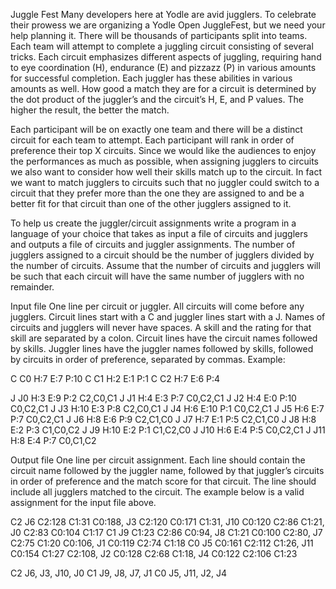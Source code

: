 Juggle Fest Many developers here at Yodle are avid jugglers. To
celebrate their prowess we are organizing a Yodle Open JuggleFest, but
we need your help planning it. There will be thousands of participants
split into teams. Each team will attempt to complete a juggling circuit
consisting of several tricks. Each circuit emphasizes different aspects
of juggling, requiring hand to eye coordination (H), endurance (E) and
pizzazz (P) in various amounts for successful completion. Each juggler
has these abilities in various amounts as well. How good a match they
are for a circuit is determined by the dot product of the juggler’s and
the circuit’s H, E, and P values. The higher the result, the better the
match.

Each participant will be on exactly one team and there will be a
distinct circuit for each team to attempt. Each participant will rank in
order of preference their top X circuits. Since we would like the
audiences to enjoy the performances as much as possible, when assigning
jugglers to circuits we also want to consider how well their skills
match up to the circuit. In fact we want to match jugglers to circuits
such that no juggler could switch to a circuit that they prefer more
than the one they are assigned to and be a better fit for that circuit
than one of the other jugglers assigned to it.

To help us create the juggler/circuit assignments write a program in a
language of your choice that takes as input a file of circuits and
jugglers and outputs a file of circuits and juggler assignments. The
number of jugglers assigned to a circuit should be the number of
jugglers divided by the number of circuits. Assume that the number of
circuits and jugglers will be such that each circuit will have the same
number of jugglers with no remainder.

Input file One line per circuit or juggler. All circuits will come
before any jugglers. Circuit lines start with a C and juggler lines
start with a J. Names of circuits and jugglers will never have spaces. A
skill and the rating for that skill are separated by a colon. Circuit
lines have the circuit names followed by skills. Juggler lines have the
juggler names followed by skills, followed by circuits in order of
preference, separated by commas. Example:

C C0 H:7 E:7 P:10 
C C1 H:2 E:1 P:1 
C C2 H:7 E:6 P:4

J J0 H:3 E:9 P:2 C2,C0,C1 
J J1 H:4 E:3 P:7 C0,C2,C1 
J J2 H:4 E:0 P:10 C0,C2,C1 
J J3 H:10 E:3 P:8 C2,C0,C1 
J J4 H:6 E:10 P:1 C0,C2,C1 
J J5 H:6 E:7 P:7 C0,C2,C1 
J J6 H:8 E:6 P:9 C2,C1,C0 
J J7 H:7 E:1 P:5 C2,C1,C0 
J J8 H:8 E:2 P:3 C1,C0,C2 
J J9 H:10 E:2 P:1 C1,C2,C0 
J J10 H:6 E:4 P:5 C0,C2,C1 
J J11 H:8 E:4 P:7 C0,C1,C2

Output file One line per circuit assignment. Each line should contain
the circuit name followed by the juggler name, followed by that
juggler’s circuits in order of preference and the match score for that
circuit. The line should include all jugglers matched to the circuit.
The example below is a valid assignment for the input file above.

C2 J6 C2:128 C1:31 C0:188, J3 C2:120 C0:171 C1:31, J10 C0:120 C2:86 C1:21, J0 C2:83 C0:104 C1:17
C1 J9 C1:23 C2:86 C0:94, J8 C1:21 C0:100 C2:80, J7 C2:75 C1:20 C0:106, J1 C0:119 C2:74 C1:18 
C0 J5 C0:161 C2:112 C1:26, J11 C0:154 C1:27 C2:108, J2 C0:128 C2:68 C1:18, J4 C0:122 C2:106 C1:23

C2 J6, J3, J10, J0
C1 J9, J8, J7, J1 
C0 J5, J11, J2, J4
